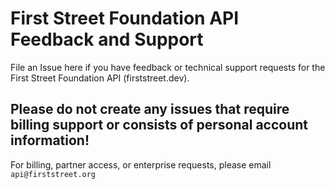 # First Street Foundation API Feedback and Support

File an Issue here if you have feedback or technical support requests for the First Street Foundation API (firststreet.dev).

## Please do not create any issues that require billing support or consists of personal account information! 
For billing, partner access, or enterprise requests, please email `api@firststreet.org`
